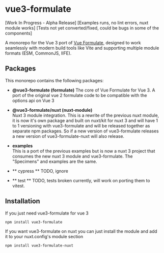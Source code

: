 # vue3-formulate

[Work In Progress - Alpha Release]
[Examples runs, no lint errors, nuxt module works]
[Tests not yet converted/fixed, could be bugs in some of the components]

A monorepo for the Vue 3 port of [Vue Formulate](https://vueformulate.com/), designed to work seamlessly with modern build tools like Vite and supporting multiple module formats (ESM, CommonJS, IIFE).

## Packages

This monorepo contains the following packages:

- **@vue3-formulate (formulate)**
  The core of Vue Formulate for Vue 3. A port of the original vue 2 formulate code to be compatible with the options api on Vue 3

- **@vue3-formulate/nuxt (nuxt-module)**  
  Nuxt 3 module integration. This is a rewrite of the previous nuxt module, it is 
  now it's own package and built on nuxt/kit for nuxt 3 and will have 1 to 1 versioning with vue3-formulate and will be released together
  as separate npm packages.  So if a new version of vue3-formulate releases a new version of vue3-formulate-nuxt will also release.

- **examples**  
  This is a port of the previous examples but is now a nuxt 3 project that consumes the new nuxt 3 module and vue3-formulate.
  The "Specimens" and examples are the same.

- ** cypress **
  TODO, ignore

- ** test **
  TODO, tests broken currently, will work on porting them to vitest.

## Installation

If you just need vue3-formulate for vue 3

```
npm install vue3-formulate
````

If you want vue3-formulate on nuxt you can just install the module
and add it to your nuxt.config's module section

```
npm install vue3-formulate-nuxt
```
